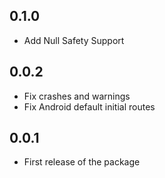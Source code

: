 ## 0.1.0
 - Add Null Safety Support

## 0.0.2
 - Fix crashes and warnings
 - Fix Android default initial routes

## 0.0.1
 - First release of the package
